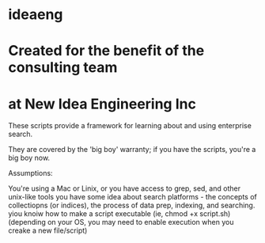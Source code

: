 # ideaeng
# Created for the benefit of the consulting team 
# at New Idea Engineering Inc


These scripts provide a framework for learning about and using enterprise search.

They are covered by the 'big boy' warranty; if you have the scripts, you're a big boy now.

Assumptions:

You're using a Mac or Linix, or you have access to grep, sed, and other unix-like tools
you have some idea about search platforms - the concepts of collectiopns (or indices), the
process of data prep, indexing, and searching.
yiou knoiw how to make a script executable (ie, chmod +x script.sh) (depending on your OS, 
you may need to enable execution when you creake a new file/script)
